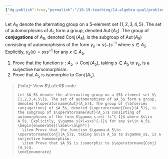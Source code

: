 ```yaml
---
{"dg-publish":true,"permalink":"/10-19-teaching/14-algebra-qual/problem-bank/template-problems/group-theory/inner-automorphisms-of-an-alternating-group/","tags":["group_theory"],"updated":"2025-03-17T08:28:45-07:00"}
---
```


Let $A_5$ denote the alternating group on a $5$-element set $\{1,2,3,4,5\}$. The set of automorphisms of $A_5$ form a group, denoted $\operatorname{Aut}(A_5)$. The group of **conjugations** of $A_5$, denoted $\operatorname{Conj}(A_5)$, is the subgroup of $\operatorname{Aut}(A_5)$ consisting of automorphisms of the form $\gamma_s:=s(-)s^{-1}$ where $s\in A_5$. Explicitly, $\gamma_s(x)=sxs^{-1}$ for any $x\in A_5$.
1. Prove that the function $\gamma:A_5\to \operatorname{Conj}(A_5)$, taking $s\in A_5$ to $\gamma_s$, is a surjective homomorphism.
2. Prove that $A_5$ is isomorphic to $\operatorname{Conj}(A_5)$.

> [!info]- View $\LaTeX$ code
> ```
> Let $A_5$ denote the alternating group on a $5$-element set $\{1,2,3,4,5\}$. The set of automorphisms of $A_5$ form a group, denoted $\operatorname{Aut}(A_5)$. The group of {\bfseries conjugations} of $A_5$, denoted $\operatorname{Conj}(A_5)$, is the subgroup of $\operatorname{Aut}(A_5)$ consisting of automorphisms of the form $\gamma_s:=s(-)s^{-1}$ where $s\in A_5$. Explicitly, $\gamma_s(x)=sxs^{-1}$ for any $x\in A_5$.
> \begin{enumerate}[label=\alph*)]
> 	\item Prove that the function $\gamma:A_5\to \operatorname{Conj}(A_5)$, taking $s\in A_5$ to $\gamma_s$, is a surjective homomorphism.
> 	\item Prove that $A_5$ is isomorphic to $\operatorname{Conj}(A_5)$.
> \end{enumerate}
> ```